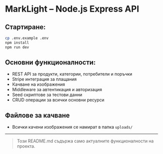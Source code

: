 # MarkLight – Node.js Express API

## Стартиране:
```bash
cp .env.example .env
npm install
npm run dev
```

## Основни функционалности:
- REST API за продукти, категории, потребители и поръчки
- Stripe интеграция за плащания
- Качване на изображения
- Middleware за автентикация и авторизация
- Seed скриптове за тестови данни
- CRUD операции за всички основни ресурси

## Файлове за качване
- Всички качени изображения се намират в папка `uploads/`

---

>   Този README.md съдържа само актуалните функционалности на проекта.
